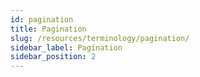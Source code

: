 ```yaml
---
id: pagination
title: Pagination
slug: /resources/terminology/pagination/
sidebar_label: Pagination
sidebar_position: 2
---
```

